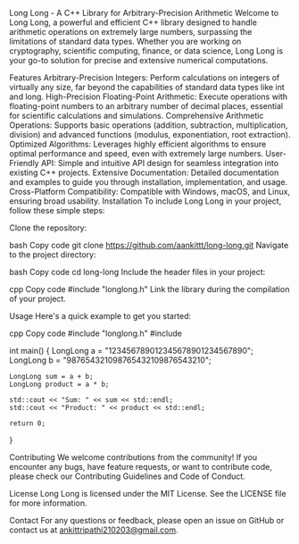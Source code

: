 Long Long - A C++ Library for Arbitrary-Precision Arithmetic
Welcome to Long Long, a powerful and efficient C++ library designed to handle arithmetic operations on extremely large numbers, surpassing the limitations of standard data types. Whether you are working on cryptography, scientific computing, finance, or data science, Long Long is your go-to solution for precise and extensive numerical computations.

Features
Arbitrary-Precision Integers: Perform calculations on integers of virtually any size, far beyond the capabilities of standard data types like int and long.
High-Precision Floating-Point Arithmetic: Execute operations with floating-point numbers to an arbitrary number of decimal places, essential for scientific calculations and simulations.
Comprehensive Arithmetic Operations: Supports basic operations (addition, subtraction, multiplication, division) and advanced functions (modulus, exponentiation, root extraction).
Optimized Algorithms: Leverages highly efficient algorithms to ensure optimal performance and speed, even with extremely large numbers.
User-Friendly API: Simple and intuitive API design for seamless integration into existing C++ projects.
Extensive Documentation: Detailed documentation and examples to guide you through installation, implementation, and usage.
Cross-Platform Compatibility: Compatible with Windows, macOS, and Linux, ensuring broad usability.
Installation
To include Long Long in your project, follow these simple steps:

Clone the repository:

bash
Copy code
git clone https://github.com/aankittt/long-long.git
Navigate to the project directory:

bash
Copy code
cd long-long
Include the header files in your project:

cpp
Copy code
#include "longlong.h"
Link the library during the compilation of your project.

Usage
Here's a quick example to get you started:

cpp
Copy code
#include "longlong.h"
#include <iostream>

int main() {
    LongLong a = "123456789012345678901234567890";
    LongLong b = "987654321098765432109876543210";
    
    LongLong sum = a + b;
    LongLong product = a * b;
    
    std::cout << "Sum: " << sum << std::endl;
    std::cout << "Product: " << product << std::endl;
    
    return 0;
}

Contributing
We welcome contributions from the community! If you encounter any bugs, have feature requests, or want to contribute code, please check our Contributing Guidelines and Code of Conduct.

License
Long Long is licensed under the MIT License. See the LICENSE file for more information.

Contact
For any questions or feedback, please open an issue on GitHub or contact us at ankittripathi210203@gmail.com.

